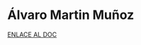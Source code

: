 # Álvaro Martin Muñoz

[ENLACE AL DOC](../../../static/PDFs/Commitment/Alvaro%20Martin%20Muñoz.pdf)
